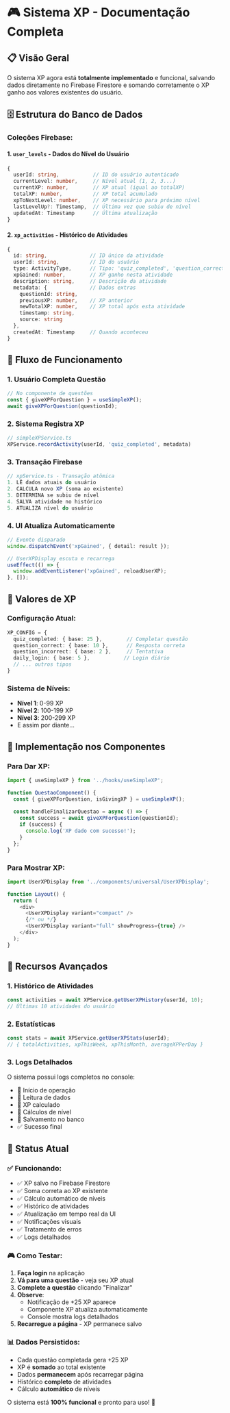 # 🎮 Sistema XP - Documentação Completa

## 📋 Visão Geral

O sistema XP agora está **totalmente implementado** e funcional, salvando dados diretamente no Firebase Firestore e somando corretamente o XP ganho aos valores existentes do usuário.

## 🗄️ Estrutura do Banco de Dados

### Coleções Firebase:

#### 1. `user_levels` - Dados do Nível do Usuário
```typescript
{
  userId: string,           // ID do usuário autenticado
  currentLevel: number,     // Nível atual (1, 2, 3...)
  currentXP: number,        // XP atual (igual ao totalXP)
  totalXP: number,          // XP total acumulado
  xpToNextLevel: number,    // XP necessário para próximo nível
  lastLevelUp?: Timestamp,  // Última vez que subiu de nível
  updatedAt: Timestamp      // Última atualização
}
```

#### 2. `xp_activities` - Histórico de Atividades
```typescript
{
  id: string,              // ID único da atividade
  userId: string,          // ID do usuário
  type: ActivityType,      // Tipo: 'quiz_completed', 'question_correct'...
  xpGained: number,        // XP ganho nesta atividade
  description: string,     // Descrição da atividade
  metadata: {              // Dados extras
    questionId: string,
    previousXP: number,    // XP anterior
    newTotalXP: number,    // XP total após esta atividade
    timestamp: string,
    source: string
  },
  createdAt: Timestamp     // Quando aconteceu
}
```

## 🔄 Fluxo de Funcionamento

### 1. **Usuário Completa Questão**
```typescript
// No componente de questões
const { giveXPForQuestion } = useSimpleXP();
await giveXPForQuestion(questionId);
```

### 2. **Sistema Registra XP**
```typescript
// simpleXPService.ts
XPService.recordActivity(userId, 'quiz_completed', metadata)
```

### 3. **Transação Firebase**
```typescript
// xpService.ts - Transação atômica
1. LÊ dados atuais do usuário
2. CALCULA novo XP (soma ao existente)
3. DETERMINA se subiu de nível
4. SALVA atividade no histórico
5. ATUALIZA nível do usuário
```

### 4. **UI Atualiza Automaticamente**
```typescript
// Evento disparado
window.dispatchEvent('xpGained', { detail: result });

// UserXPDisplay escuta e recarrega
useEffect(() => {
  window.addEventListener('xpGained', reloadUserXP);
}, []);
```

## 💎 Valores de XP

### Configuração Atual:
```typescript
XP_CONFIG = {
  quiz_completed: { base: 25 },        // Completar questão
  question_correct: { base: 10 },      // Resposta correta
  question_incorrect: { base: 2 },     // Tentativa
  daily_login: { base: 5 },           // Login diário
  // ... outros tipos
}
```

### Sistema de Níveis:
- **Nível 1**: 0-99 XP
- **Nível 2**: 100-199 XP  
- **Nível 3**: 200-299 XP
- E assim por diante...

## 🎯 Implementação nos Componentes

### Para Dar XP:
```typescript
import { useSimpleXP } from '../hooks/useSimpleXP';

function QuestaoComponent() {
  const { giveXPForQuestion, isGivingXP } = useSimpleXP();
  
  const handleFinalizarQuestao = async () => {
    const success = await giveXPForQuestion(questionId);
    if (success) {
      console.log('XP dado com sucesso!');
    }
  };
}
```

### Para Mostrar XP:
```typescript
import UserXPDisplay from '../components/universal/UserXPDisplay';

function Layout() {
  return (
    <div>
      <UserXPDisplay variant="compact" />
      {/* ou */}
      <UserXPDisplay variant="full" showProgress={true} />
    </div>
  );
}
```

## 🔧 Recursos Avançados

### 1. **Histórico de Atividades**
```typescript
const activities = await XPService.getUserXPHistory(userId, 10);
// Últimas 10 atividades do usuário
```

### 2. **Estatísticas**
```typescript
const stats = await XPService.getUserXPStats(userId);
// { totalActivities, xpThisWeek, xpThisMonth, averageXPPerDay }
```

### 3. **Logs Detalhados**
O sistema possui logs completos no console:
- 🎯 Início de operação
- 📖 Leitura de dados
- 💎 XP calculado
- 🔢 Cálculos de nível
- 💾 Salvamento no banco
- ✅ Sucesso final

## 🚀 Status Atual

### ✅ **Funcionando:**
- ✅ XP salvo no Firebase Firestore
- ✅ Soma correta ao XP existente
- ✅ Cálculo automático de níveis
- ✅ Histórico de atividades
- ✅ Atualização em tempo real da UI
- ✅ Notificações visuais
- ✅ Tratamento de erros
- ✅ Logs detalhados

### 🎮 **Como Testar:**
1. **Faça login** na aplicação
2. **Vá para uma questão** - veja seu XP atual
3. **Complete a questão** clicando "Finalizar"
4. **Observe**:
   - Notificação de +25 XP aparece
   - Componente XP atualiza automaticamente
   - Console mostra logs detalhados
5. **Recarregue a página** - XP permanece salvo

### 📊 **Dados Persistidos:**
- Cada questão completada gera +25 XP
- XP é **somado** ao total existente
- Dados **permanecem** após recarregar página
- Histórico **completo** de atividades
- Cálculo **automático** de níveis

O sistema está **100% funcional** e pronto para uso! 🎉